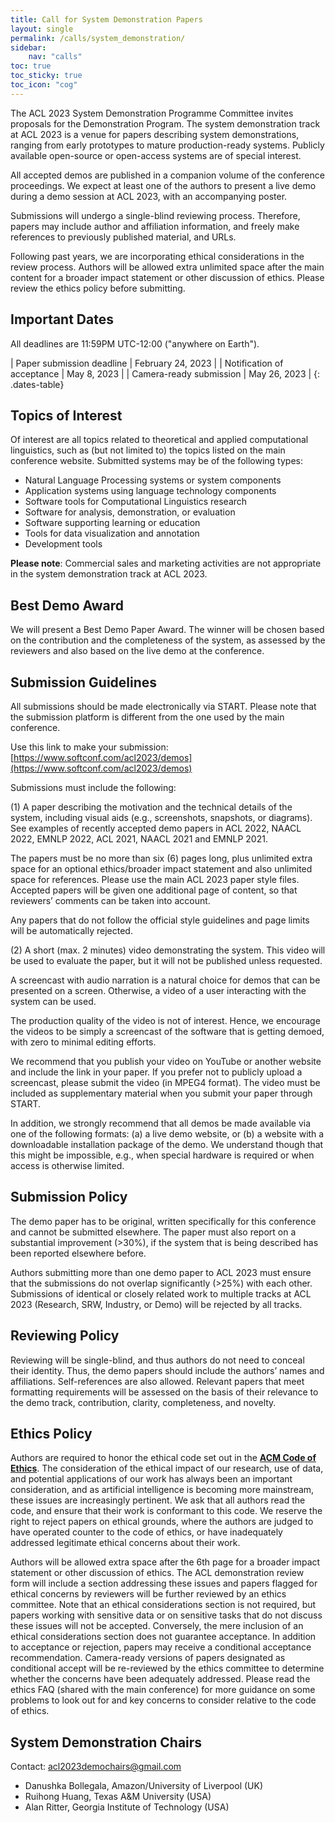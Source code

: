 ```yaml
---
title: Call for System Demonstration Papers
layout: single
permalink: /calls/system_demonstration/
sidebar: 
    nav: "calls"
toc: true
toc_sticky: true
toc_icon: "cog"
---
```


The ACL 2023 System Demonstration Programme Committee invites proposals for the Demonstration Program. The system demonstration track at ACL 2023 is a venue for papers describing system demonstrations, ranging from early prototypes to mature production-ready systems. Publicly available open-source or open-access systems are of special interest.

All accepted demos are published in a companion volume of the conference proceedings. We expect at least one of the authors to present a live demo during a demo session at ACL 2023, with an accompanying poster.

Submissions will undergo a single-blind reviewing process. Therefore, papers may include author and affiliation information, and freely make references to previously published material, and URLs.

Following past years, we are incorporating ethical considerations in the review process. Authors will be allowed extra unlimited space after the main content for a broader impact statement or other discussion of ethics. Please review the ethics policy before submitting.


## Important Dates

All deadlines are 11:59PM UTC-12:00 ("anywhere on Earth").

<style>
.dates-table { font-size: .9em; }
.dates-table del { color: #888; }
</style>

| Paper submission deadline | February 24, 2023 |
| Notification of acceptance | May 8, 2023 |
| Camera-ready submission | May 26, 2023 |
{: .dates-table}


## Topics of Interest

Of interest are all topics related to theoretical and applied computational linguistics, such as (but not limited to) the topics listed on the main conference website. Submitted systems may be of the following types:

* Natural Language Processing systems or system components
* Application systems using language technology components
* Software tools for Computational Linguistics research
* Software for analysis, demonstration, or evaluation
* Software supporting learning or education
* Tools for data visualization and annotation
* Development tools

**Please note**: Commercial sales and marketing activities are not appropriate in the system demonstration track at ACL 2023.


## Best Demo Award

We will present a Best Demo Paper Award. The winner will be chosen based on the contribution and the completeness of the system, as assessed by the reviewers and also based on the live demo at the conference.


## Submission Guidelines

All submissions should be made electronically via START. Please note that the submission platform is different from the one used by the main conference.

Use this link to make your submission: [https://www.softconf.com/acl2023/demos](https://www.softconf.com/acl2023/demos)

Submissions must include the following:

(1) A paper describing the motivation and the technical details of the system, including visual aids (e.g., screenshots, snapshots, or diagrams). See examples of recently accepted demo papers in ACL 2022, NAACL 2022, EMNLP 2022, ACL 2021, NAACL 2021 and EMNLP 2021.

The papers must be no more than six (6) pages long, plus unlimited extra space for an optional ethics/broader impact statement and also unlimited space for references. Please use the main ACL 2023 paper style files. Accepted papers will be given one additional page of content, so that reviewers’ comments can be taken into account.

Any papers that do not follow the official style guidelines and page limits will be automatically rejected.

(2) A short (max. 2 minutes) video demonstrating the system. This video will be used to evaluate the paper, but it will not be published unless requested.

A screencast with audio narration is a natural choice for demos that can be presented on a screen. Otherwise, a video of a user interacting with the system can be used.

The production quality of the video is not of interest. Hence, we encourage the videos to be simply a screencast of the software that is getting demoed, with zero to minimal editing efforts.

We recommend that you publish your video on YouTube or another website and include the link in your paper. If you prefer not to publicly upload a screencast, please submit the video (in MPEG4 format). The video must be included as supplementary material when you submit your paper through START.

In addition, we strongly recommend that all demos be made available via one of the following formats: (a) a live demo website, or (b) a website with a downloadable installation package of the demo. We understand though that  this might be impossible, e.g., when special hardware is required or when access is otherwise limited.

## Submission Policy

The demo paper has to be original, written specifically for this conference and cannot be submitted elsewhere. The paper must also report on a substantial improvement (>30%), if the system that is being described has been reported elsewhere before.

Authors submitting more than one demo paper to ACL 2023 must ensure that the submissions do not overlap significantly (>25%) with each other. Submissions of identical or closely related work to multiple tracks at ACL 2023 (Research, SRW, Industry, or Demo) will be rejected by all tracks.


## Reviewing Policy

Reviewing will be single-blind, and thus authors do not need to conceal their identity. Thus, the demo papers should include the authors’ names and affiliations. Self-references are also allowed. Relevant papers that meet formatting requirements will be assessed on the basis of their relevance to the demo track, contribution, clarity, completeness, and novelty.


## Ethics Policy

Authors are required to honor the ethical code set out in the [**ACM Code of Ethics**](https://www.acm.org/code-of-ethics). The consideration of the ethical impact of our research, use of data, and potential applications of our work has always been an important consideration, and as artificial intelligence is becoming more mainstream, these issues are increasingly pertinent. We ask that all authors read the code, and ensure that their work is conformant to this code. We reserve the right to reject papers on ethical grounds, where the authors are judged to have operated counter to the code of ethics, or have inadequately addressed legitimate ethical concerns about their work.

Authors will be allowed extra space after the 6th page for a broader impact statement or other discussion of ethics. The ACL demonstration review form will include a section addressing these issues and papers flagged for ethical concerns by reviewers will be further reviewed by an ethics committee. Note that an ethical considerations section is not required, but papers working with sensitive data or on sensitive tasks that do not discuss these issues will not be accepted. Conversely, the mere inclusion of an ethical considerations section does not guarantee acceptance. In addition to acceptance or rejection, papers may receive a conditional acceptance recommendation. Camera-ready versions of papers designated as conditional accept will be re-reviewed by the ethics committee to determine whether the concerns have been adequately addressed. Please read the ethics FAQ (shared with the main conference) for more guidance on some problems to look out for and key concerns to consider relative to the code of ethics.

## System Demonstration Chairs

Contact: [acl2023demochairs@gmail.com](mailto:acl2023demochairs@gmail.com)

* Danushka Bollegala, Amazon/University of Liverpool (UK)
* Ruihong Huang, Texas A&M University (USA)
* Alan Ritter, Georgia Institute of Technology (USA)
 
